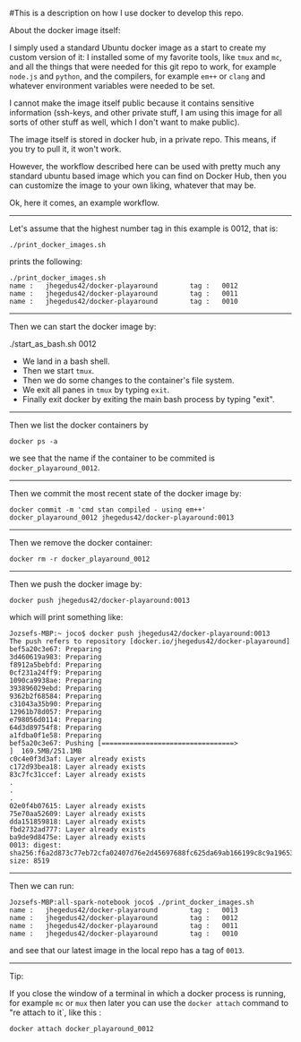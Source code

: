 
#This is a description on how I use docker to develop this repo.


About the docker image itself:

I simply used a standard Ubuntu docker image as a start 
to create my custom version of it: I installed some of 
my favorite tools, like `tmux` and `mc`, and all the 
things that were needed for this git repo to work, 
for example `node.js` and `python`, and the compilers, 
for example `em++` or `clang` and whatever environment 
variables were needed to be set.

I cannot make the image itself public because it contains
sensitive information (ssh-keys, and other private stuff,
I am using this image for all sorts of other stuff as well,
which I don't want to make public).


The image itself is stored in docker hub, in a private 
repo. This means, if you try to pull it, it won't work.

However, the workflow described here can be used with pretty
much any standard ubuntu based image which you can find
on Docker Hub, then you can customize the image to your
own liking, whatever that may be. 


Ok, here it comes, an example workflow.

---
Let's assume that the highest number tag in this example is 0012, 
that is:

```
./print_docker_images.sh
```

prints the following:
```
./print_docker_images.sh
name :   jhegedus42/docker-playaround        tag :   0012
name :   jhegedus42/docker-playaround        tag :   0011
name :   jhegedus42/docker-playaround        tag :   0010
```

---
Then we can start the docker image by:

./start_as_bash.sh 0012

- We land in a bash shell.
- Then we start `tmux`. 
- Then we do some changes to the container's file system.
- We exit all panes in `tmux` by typing `exit`.
- Finally exit docker by exiting the main bash process by typing
"exit".


---
Then we list the docker containers by
```
docker ps -a
```
we see that the name if the container to be commited is `docker_playaround_0012`.

---
Then we commit the most recent state of the docker image by:
```
docker commit -m 'cmd stan compiled - using em++' docker_playaround_0012 jhegedus42/docker-playaround:0013
```


---
Then we remove the docker container:

```
docker rm -r docker_playaround_0012
```

---
Then we push the docker image by:
```
docker push jhegedus42/docker-playaround:0013
```

which will print something like:

```
Jozsefs-MBP:~ joco$ docker push jhegedus42/docker-playaround:0013
The push refers to repository [docker.io/jhegedus42/docker-playaround]
bef5a20c3e67: Preparing
3d460619a983: Preparing
f8912a5bebfd: Preparing
0cf231a24ff9: Preparing
1090ca9938ae: Preparing
393896029ebd: Preparing
9362b2f68584: Preparing
c31043a35b90: Preparing
12961b78d057: Preparing
e798056d0114: Preparing
64d3d89754f8: Preparing
a1fdba0f1e58: Preparing
bef5a20c3e67: Pushing [=================================>                 ]  169.5MB/251.1MB
c0c4e0f3d3af: Layer already exists
c172d93bea18: Layer already exists
83c7fc31ccef: Layer already exists
.
.
.
02e0f4b07615: Layer already exists
75e70aa52609: Layer already exists
dda151859818: Layer already exists
fbd2732ad777: Layer already exists
ba9de9d8475e: Layer already exists
0013: digest: sha256:f6a2d873c77eb72cfa02407d76e2d45697688fc625da69ab166199c8c9a19653 size: 8519
```


---

Then we can run:

```
Jozsefs-MBP:all-spark-notebook joco$ ./print_docker_images.sh
name :   jhegedus42/docker-playaround        tag :   0013
name :   jhegedus42/docker-playaround        tag :   0012
name :   jhegedus42/docker-playaround        tag :   0011
name :   jhegedus42/docker-playaround        tag :   0010
```

and see that our latest image in the local repo has a tag of `0013`.

---

Tip:

If you close the window of a terminal in which a docker process is running,
for example `mc` or `mux` then later you can use the `docker attach` command
to "re attach to it`, like this :
```
docker attach docker_playaround_0012
```

